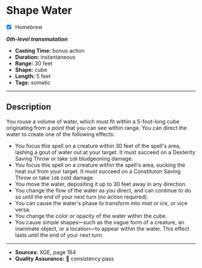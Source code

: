 # Shape Water
- [x] Homebrew

***0th-level transmutation***
- **Casting Time:** bonus action
- **Duration:** instantaneous
- **Range:** 30 feet
- **Shape:** cube
- **Length:** 5 feet
- **Tags:** somatic

---

## Description
You rouse a volume of water, which must fit within a 5-foot-long cube originating from a point that you can see within range.
You can direct the water to create one of the following effects:
- You focus this spell on a creature within 30 feet of the spell's area, lashing a gout of water out at your target.
	It must succeed on a Dexterity Saving Throw or take `1d8` bludgeoning damage.
- You focus this spell on a creature within the spell's area, sucking the heat out from your target.
	It must succeed on a Constituton Saving Throw or take `1d8` cold damage.
- You move the water, depositing it up to 30 feet away in any direction.
- You change the flow of the water as you direct, and can continue to do so until the end of your next turn (no action required).
- You can cause the water's phase to transform into mist or ice, or vice versa.
- You change the color or opacity of the water within the cube.
- You cause simple shapes—such as the vague form of a creature, an inanimate object, or a location—to appear within the water.
	This effect lasts until the end of your next turn.

---

- **Sources:** XGE, page 164
- **Quality Assurance:** :star2: consistency pass
